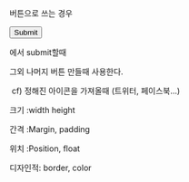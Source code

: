 버튼으로 쓰는 경우

<input type="submit"> <form></form>에서 submit할때

<div></div> 그외 나머지 버튼 만들때 사용한다.

​	cf) <i></i> 정해진 아이콘을 가져올때 (트위터, 페이스북...)	



크기 :width height

간격 :Margin, padding

위치 :Position, float

디자인적: border, color



